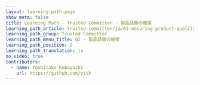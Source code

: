 ```yaml
---
layout: learning-path-page
show_meta: false
title: Learning Path - Trusted Committer - 製品品質の確保
learning_path_article: trusted-committer/ja/02-ensuring-product-quality-ja.asciidoc
learning_path_group: Trusted Committer
learning_path_menu_title: 02 - 製品品質の確保
learning_path_position: 2
learning_path_translation: ja
no_video: true
contributors:
  - name: Yoshitake Kobayashi
    url: https://github.com/ystk
---
```

<!--- This file autogenerated from https://github.com/InnerSourceCommons/InnerSourceLearningPath/blob/master/scripts -->